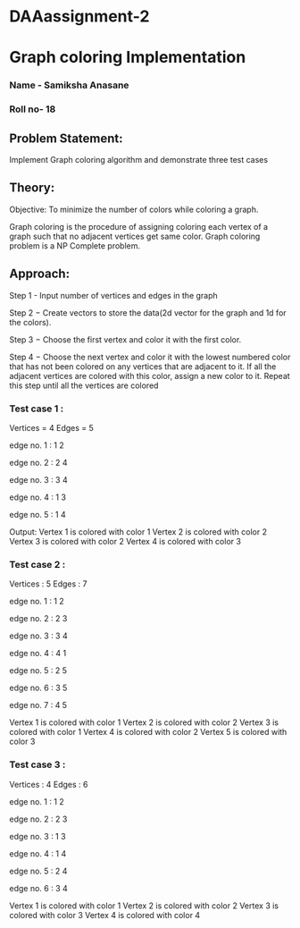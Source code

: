 # DAAassignment-2
# Graph coloring Implementation
### Name - Samiksha Anasane
### Roll no- 18

## Problem Statement: 
Implement Graph coloring algorithm and demonstrate three test cases

## Theory: 

Objective: To minimize the number of colors while coloring a graph.

Graph coloring is the procedure of assigning coloring each vertex of a graph such that no adjacent vertices get same color. 
Graph coloring problem is a NP Complete problem.

## Approach:

Step 1 - Input number of vertices and edges in the graph 

Step 2 − Create vectors to store the data(2d vector for the graph and 1d for the colors).

Step 3 − Choose the first vertex and color it with the first color.

Step 4 − Choose the next vertex and color it with the lowest numbered color that has not been colored on any vertices that are  adjacent to it. If all the adjacent vertices are colored with this color, assign a new color to it. Repeat this step until all the vertices are colored

### Test case 1 : 

Vertices = 4
Edges = 5

 edge no. 1 : 1 2

 edge no. 2 : 2 4

 edge no. 3 : 3 4

 edge no. 4 : 1 3

 edge no. 5 : 1 4

Output: 
Vertex 1 is colored with color 1
Vertex 2 is colored with color 2
Vertex 3 is colored with color 2
Vertex 4 is colored with color 3



### Test case 2 :

Vertices : 5
Edges : 7

 edge no. 1 : 1 2

 edge no. 2 : 2 3

 edge no. 3 : 3 4

 edge no. 4 : 4 1

 edge no. 5 : 2 5

 edge no. 6 : 3 5

 edge no. 7 : 4 5

Vertex 1 is colored with color 1
Vertex 2 is colored with color 2
Vertex 3 is colored with color 1
Vertex 4 is colored with color 2
Vertex 5 is colored with color 3

### Test case 3 :

Vertices : 4
Edges : 6

edge no. 1 : 1 2

edge no. 2 : 2 3

edge no. 3 : 1 3

edge no. 4 : 1 4

edge no. 5 : 2 4

edge no. 6 : 3 4

Vertex 1 is colored with color 1
Vertex 2 is colored with color 2
Vertex 3 is colored with color 3
Vertex 4 is colored with color 4 
